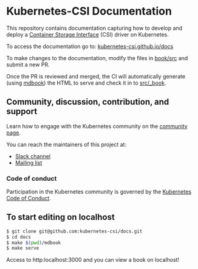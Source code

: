 # Kubernetes-CSI Documentation

This repository contains documentation capturing how to develop and deploy a [Container Storage Interface](https://github.com/container-storage-interface/spec/blob/master/spec.md) (CSI) driver on Kubernetes.

To access the documentation go to: [kubernetes-csi.github.io/docs](https://kubernetes-csi.github.io/docs/)

To make changes to the documentation, modify the files in [book/src](https://github.com/kubernetes-csi/docs/tree/master/book/src) and submit a new PR.

Once the PR is reviewed and merged, the CI will automatically generate (using [mdbook](https://github.com/rust-lang-nursery/mdBook)) the HTML to serve and check it in to [src/_book](https://github.com/kubernetes-csi/docs/tree/master/book/src/_book).

## Community, discussion, contribution, and support

Learn how to engage with the Kubernetes community on the [community page](http://kubernetes.io/community/).

You can reach the maintainers of this project at:

- [Slack channel](https://kubernetes.slack.com/messages/sig-storage)
- [Mailing list](https://groups.google.com/forum/#!forum/kubernetes-sig-storage)

### Code of conduct

Participation in the Kubernetes community is governed by the [Kubernetes Code of Conduct](code-of-conduct.md).

## To start editing on localhost

```bash
$ git clone git@github.com:kubernetes-csi/docs.git
$ cd docs
$ make $(pwd)/mdbook
$ make serve
```

Access to http:localhost:3000 and you can view a book on localhost!
